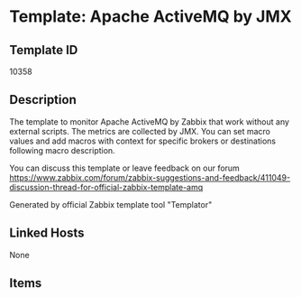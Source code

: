 # Template: Apache ActiveMQ by JMX

## Template ID
10358

## Description
The template to monitor Apache ActiveMQ by Zabbix that work without any external scripts.
The metrics are collected by JMX.
You can set macro values and add macros with context for specific brokers or destinations following macro description.

You can discuss this template or leave feedback on our forum https://www.zabbix.com/forum/zabbix-suggestions-and-feedback/411049-discussion-thread-for-official-zabbix-template-amq

Generated by official Zabbix template tool "Templator"

## Linked Hosts
None

## Items

